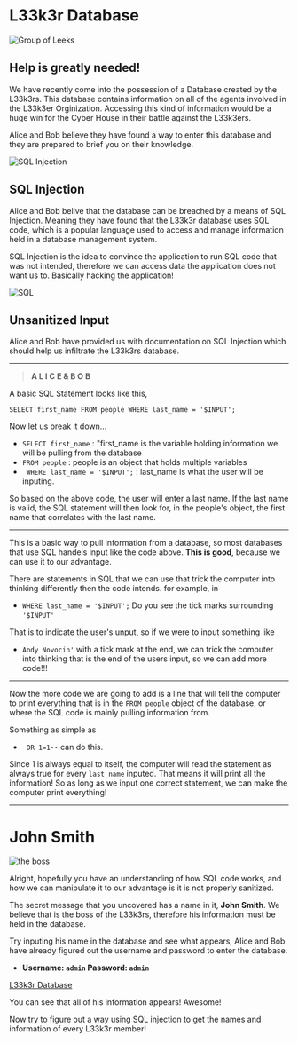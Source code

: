# L33k3r Database

![Group of Leeks](https://cdn-endpoint-website.azureedge.net/uploads/PhotoModel/7467/image/le3.gallery.jpg?t=1444771075)
## Help is greatly needed!

We have recently come into the possession of a Database created by the L33k3rs. This database contains information
on all of the agents involved in the L33k3er Orginization. Accessing this kind of information would be
a huge win for the Cyber House in their battle against the L33k3ers.

Alice and Bob believe they have found a way to enter this database and they are prepared to brief you
on their knowledge. 

![SQL Injection](https://www.indusface.com/wp-content/uploads/2020/03/how-to-prevent-blind-sql-injection.png)

## SQL Injection

Alice and Bob belive that the database can be breached by a means of SQL Injection. Meaning they have 
found that the L33k3r database uses SQL code, which is a popular language used to 
access and manage information held in a database management system. 

SQL Injection is the idea to convince the application to run SQL code that was not intended, therefore
we can access data the application does not want us to. Basically hacking the application!

![SQL](http://www.unixwiz.net/images/sqlinjection.jpg)

## Unsanitized Input

Alice and Bob have provided us with documentation on SQL Injection which should help us infiltrate the
L33k3rs database.

---
> **A L I C E  &  B O B**


A basic SQL Statement looks like this,

`SELECT first_name
  FROM people
 WHERE last_name = '$INPUT';`
 
Now let us break it down...

- `SELECT first_name` : "first_name is the variable holding information we will be pulling from the database
- `FROM people` : people is an object that holds multiple variables 
- ` WHERE last_name = '$INPUT';` : last_name is what the user will be inputing. 

So based on the above code, the user will enter a last name. If the last name is valid,
the SQL statement will then look for, in the people's object, the first name that correlates with the last name. 

---

This is a basic way to pull information from a database, so most databases that use SQL handels input like the code above. **This is good**,
because we can use it to our advantage.

There are statements in SQL that we can use that trick the computer into thinking differently then the code intends. for example, in
- `WHERE last_name = '$INPUT';`
Do you see the tick marks surrounding `'$INPUT'`

That is to indicate the user's unput, so if we were to input something like
- `Andy Novocin'` with a tick mark at the end, we can trick the computer into thinking that is the end of the users input, so we can add more code!!!

---

Now the more code we are going to add is a line that will tell the computer to print everything that is in the `FROM people` object of the database, or where the SQL code is mainly pulling information from. 

Something as simple as 
- ` OR 1=1--` can do this.

Since 1 is always equal to itself, the computer will read the statement as always true for every `last_name` inputed. That means it will 
print all the information! So as long as we input one correct statement, we can make the computer print everything!

---

# John Smith

![the boss](https://lh3.googleusercontent.com/proxy/7MOwvnOQT-za9glBWDo8Pg9Fin7dyWkaVqIb08M2lmuPUccT4oadkjUUB47BNvSoUDHyn8XIIHriFXj2QnSrjKOmno3NNv8v_xXxd6WAnqLglZCirI99UVvpF4oZ6-jBti8nXR678aV8oQvfqHwIrtwx3g)

Alright, hopefully you have an understanding of how SQL code works, and how we can manipulate it to our advantage is it is not properly sanitized. 

The secret message that you uncovered has a name in it, **John Smith**. We believe that is the boss of the L33k3rs, therefore his information must be held in the database. 

Try inputing his name in the database and see what appears, Alice and Bob have already figured out the username and password to enter the database.

- **Username: `admin` Password: `admin`**

<a href="http://167.172.231.203:3000" target="_blank">L33k3r Database</a>

You can see that all of his information appears! Awesome!

Now try to figure out a way using SQL injection to get the names and information of every L33k3r member!



